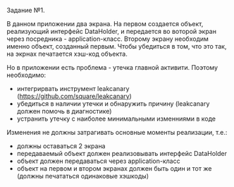 Задание №1.

В данном приложении два экрана. На первом создается объект, реализующий интерфейс DataHolder, и передается во воторой экран через посредника - application-класс.
Второму экрану необходим именно объект, созданный первым. Чтобы убедиться в том, что это так, на экрнах печатается хэш-код объекта.

Но в приложении есть проблема - утечка главной активити. Поэтому необходимо:
- интегрирвать инструмент leakcanary (https://github.com/square/leakcanary)
- убедиться в наличии утечки и обнаружить причину (leakcanary должен помочь в диагностике)
- устранить утечку с наиболее минимальными изменниями в коде

Изменения не должны затрагивать основные моменты реализации, т.е.:
- должны оставаться 2 экрана
- передаваемый объект должен реализовывать интерфейс DataHolder
- объект должен передаваться через application-класс
- объект на первом и втором экранах должен быть один и тот же (должны печататься одинаковые хэшкоды)